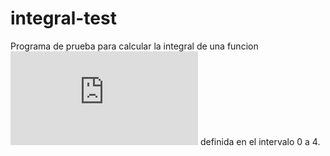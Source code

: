 # integral-test

Programa de prueba para calcular la integral de una funcion ![equation](http://www.sciweavers.org/tex2img.php?eq=f%28x%29%3Dx%5E2&bc=White&fc=Black&im=jpg&fs=12&ff=arev&edit=) definida en el intervalo 0 a 4.

